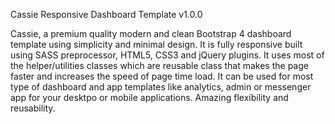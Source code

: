 Cassie Responsive Dashboard Template v1.0.0

Cassie, a premium quality modern and clean Bootstrap 4 dashboard template using simplicity and minimal design. It is
fully responsive built using SASS preprocessor, HTML5, CSS3 and jQuery plugins. It uses most of the helper/utilities
classes which are reusable class that makes the page faster and increases the speed of page time load. It can be used
for most type of dashboard and app templates like analytics, admin or messenger app for your desktpo or mobile
applications. Amazing flexibility and reusability.
